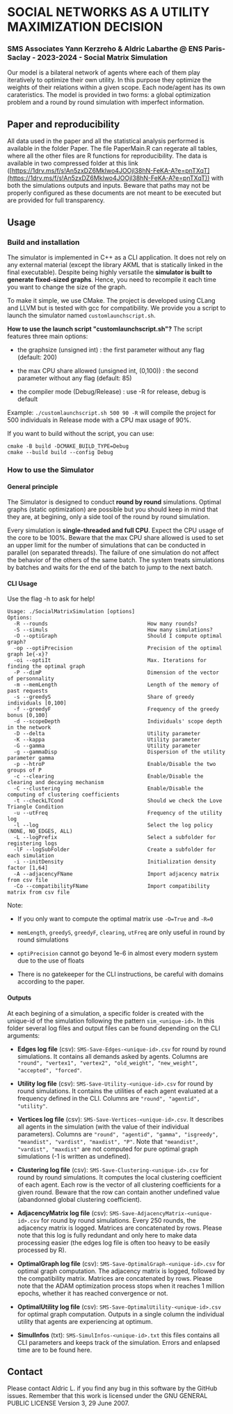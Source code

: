 # SOCIAL NETWORKS AS A UTILITY MAXIMIZATION DECISION
### SMS Associates Yann Kerzreho & Aldric Labarthe @ ENS Paris-Saclay - 2023-2024 - Social Matrix Simulation

Our model is a bilateral network of agents where each of them play iteratively to optimize their own utility. In this purpose they optimize the weights of their relations within a given scope. Each node/agent has its own carateristics. The model is provided in two forms: a global optimization problem and a round by round simulation with imperfect information.

## Paper and reproducibility
All data used in the paper and all the statistical analysis performed is available in the folder Paper. The file PaperMain.R can regerate all tables, where all the other files are R functions for reproducibility. The data is available in two compressed folder at this link ([https://1drv.ms/f/s!An5zxDZ6MkIwo4JOOjl38hN-FeKA-A?e=pnTXqT](https://1drv.ms/f/s!An5zxDZ6MkIwo4JOOjl38hN-FeKA-A?e=pnTXqT)) with both the simulations outputs and inputs. Beware that paths may not be properly configured as these documents are not meant to be executed but are provided for full transparency. 

## Usage

### Build and installation

The simulator is implemented in C++ as a CLI application. It does not rely on any external material (except the library AKML that is statically linked in the final executable). Despite being highly versatile the **simulator is built to generate fixed-sized graphs**. Hence, you need to recompile it each time you want to change the size of the graph. 

To make it simple, we use CMake. The project is developed using CLang and LLVM but is tested with gcc for compatibility. We provide you a script to launch the simulator named `customlaunchscript.sh`. 

**How to use the launch script "customlaunchscript.sh"?**
The script features three main options:

- the graphsize (unsigned int) : the first parameter without any flag (default: 200)

- the max CPU share allowed (unsigned int, (0,100)) : the second parameter without any flag (default: 85)

- the compiler mode (Debug/Release) : use -R for release, debug is default

Example: `./customlaunchscript.sh 500 90 -R` will compile the project for 500 individuals in Release mode with a CPU max usage of 90%. 


If you want to build without the script, you can use:

```
cmake -B build -DCMAKE_BUILD_TYPE=Debug 
cmake --build build --config Debug
```

### How to use the Simulator

#### General principle
The Simulator is designed to conduct **round by round** simulations. Optimal graphs (static optimization) are possible but you should keep in mind that they are, at begining, only a side tool of the round by round simulation. 

Every simulation is **single-threaded and full CPU**. Expect the CPU usage of the core to be 100%. Beware that the max CPU share allowed is used to set an upper limit for the number of simulations that can be conducted in parallel (on separated threads). The failure of one simulation do not affect the behavior of the others of the same batch. The system treats simulations by batches and waits for the end of the batch to jump to the next batch.

#### CLI Usage
Use the flag -h to ask for help!
```
Usage: ./SocialMatrixSimulation [options]
Options:
  -R --rounds                                How many rounds?
  -S --simuls                                How many simulations?
  -O --optiGraph                             Should I compute optimal graph?
  -op --optiPrecision                        Precision of the optimal graph 1e{-x}?
  -oi --optiIt                               Max. Iterations for finding the optimal graph
  -P --dimP                                  Dimension of the vector of personnality
  -m --memLength                             Length of the memory of past requests
  -s --greedyS                               Share of greedy individuals [0,100]
  -f --greedyF                               Frequency of the greedy bonus [0,100]
  -d --scopeDepth                            Individuals' scope depth in the network
  -D --delta                                 Utility parameter
  -K --kappa                                 Utility parameter
  -G --gamma                                 Utility parameter
  -g --gammaDisp                             Dispersion of the utility parameter gamma
  -p --htroP                                 Enable/Disable the two groups of P
  -c --clearing                              Enable/Disable the clearing and decaying mechanism
  -C --clustering                            Enable/Disable the computing of clustering coefficients
  -t --checkLTCond                           Should we check the Love Triangle Condition
  -u --utFreq                                Frequency of the utility log
  -l --log                                   Select the log policy (NONE, NO_EDGES, ALL)
  -L --logPrefix                             Select a subfolder for registering logs
  -lF --logSubFolder                         Create a subfolder for each simulation
  -i --initDensity                           Initialization density factor [1,64]
  -A --adjacencyFName                        Import adjacency matrix from csv file
  -Co --compatibilityFName                   Import compatibility matrix from csv file
```

Note:
- If you only want to compute the optimal matrix use `-O=True` and `-R=0`

- `memLength`, `greedyS`, `greedyF`, `clearing`, `utFreq` are only useful in round by round simulations

- `optiPrecision` cannot go beyond 1e-6 in almost every modern system due to the use of floats

- There is no gatekeeper for the CLI instructions, be careful with domains according to the paper.

#### Outputs

At each begining of a simulation, a specific folder is created with the unique-id of the simulation following the pattern `sim_<unique-id>`. In this folder several log files and output files can be found depending on the CLI arguments:

- **Edges log file** (csv): `SMS-Save-Edges-<unique-id>.csv` for round by round simulations. It contains all demands asked by agents. Columns are `"round", "vertex1", "vertex2", "old_weight", "new_weight", "accepted", "forced"`.

- **Utility log file** (csv): `SMS-Save-Utility-<unique-id>.csv` for round by round simulations. It contains the utilities of each agent evaluated at a frequency defined in the CLI. Columns are `"round", "agentid", "utility"`.

- **Vertices log file** (csv): `SMS-Save-Vertices-<unique-id>.csv`. It describes all agents in the simulation (with the value of their individual parameters). Columns are `"round", "agentid", "gamma", "isgreedy", "meandist", "vardist", "maxdist", "P"`. Note that `"meandist", "vardist", "maxdist"` are not computed for pure optimal graph simulations (-1 is written as undefined).

- **Clustering log file** (csv): `SMS-Save-Clustering-<unique-id>.csv` for round by round simulations. It computes the local clustering coefficient of each agent. Each row is the vector of all clustering coefficients for a given round. Beware that the row can contain another undefined value (abandonned global clustering coefficient).

- **AdjacencyMatrix log file** (csv): `SMS-Save-AdjacencyMatrix-<unique-id>.csv` for round by round simulations. Every 250 rounds, the adjacency matrix is logged. Matrices are concatenated by rows. Please note that this log is fully redundant and only here to make data processing easier (the edges log file is often too heavy to be easily processed by R). 

- **OptimalGraph log file** (csv): `SMS-Save-OptimalGraph-<unique-id>.csv` for optimal graph computation. The adjacency matrix is logged, followed by the compatibility matrix. Matrices are concatenated by rows. Please note that the ADAM optimization process stops when it reaches 1 million epochs, whether it has reached convergence or not. 

- **OptimalUtility log file** (csv): `SMS-Save-OptimalUtility-<unique-id>.csv` for optimal graph computation. Outputs in a single column the individual utility that agents are experiencing at optimum. 

- **SimulInfos** (txt): `SMS-SimulInfos-<unique-id>.txt` this files contains all CLI parameters and keeps track of the simulation. Errors and enlapsed time are to be found here.

## Contact
Please contact Aldric L. if you find any bug in this software by the GitHub issues. Remember that this work is licensed under the GNU GENERAL PUBLIC LICENSE Version 3, 29 June 2007.

